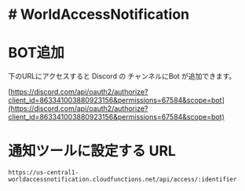 # # WorldAccessNotification

# BOT追加
下のURLにアクセスすると Discord の チャンネルにBot が追加できます。

[https://discord.com/api/oauth2/authorize?client_id=863341003880923156&permissions=67584&scope=bot](https://discord.com/api/oauth2/authorize?client_id=863341003880923156&permissions=67584&scope=bot)

# 通知ツールに設定する URL

`https://us-central1-worldaccessnotification.cloudfunctions.net/api/access/:identifier`

